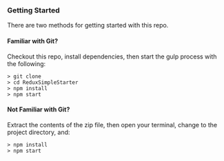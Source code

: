 

### Getting Started

There are two methods for getting started with this repo.

#### Familiar with Git?
Checkout this repo, install dependencies, then start the gulp process with the following:

```
> git clone
> cd ReduxSimpleStarter
> npm install
> npm start
```

#### Not Familiar with Git?
  Extract the contents of the zip file, then open your terminal, change to the project directory, and:

```
> npm install
> npm start
```
